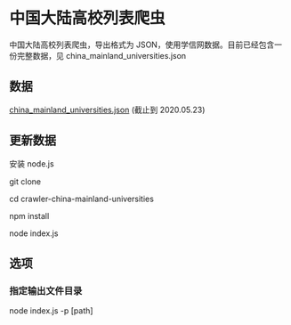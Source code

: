 # 中国大陆高校列表爬虫
中国大陆高校列表爬虫，导出格式为 JSON，使用学信网数据。目前已经包含一份完整数据，见 china_mainland_universities.json

## 数据
[china_mainland_universities.json](./china_mainland_universities.json) (截止到 2020.05.23)

## 更新数据
安装 node.js

git clone

cd crawler-china-mainland-universities

npm install

node index.js

## 选项

### 指定输出文件目录
node index.js -p [path]
